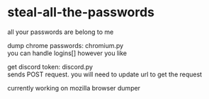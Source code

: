 # steal-all-the-passwords
all your passwords are belong to me

dump chrome passwords: chromium.py<br />
you can handle logins[] however you like

get discord token: discord.py<br />
sends POST request. you will need to update url to get the request

currently working on mozilla browser dumper
